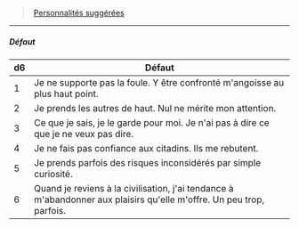 ﻿---
!PersonalityDefectItem
Table: >+
  |d6|Défaut|

  |---|---|

  |1|Je ne supporte pas la foule. Y être confronté <!--br-->m'angoisse au plus haut point.|

  |2|Je prends les autres de haut. Nul ne mérite mon <!--br-->attention.|

  |3|Ce que je sais, je le garde pour moi. Je n'ai pas à <!--br-->dire ce que je ne veux pas dire.|

  |4|Je ne fais pas confiance aux citadins. Ils me <!--br-->rebutent.|

  |5|Je prends parfois des risques inconsidérés par <!--br-->simple curiosité.|

  |6|Quand je reviens à la civilisation, j'ai tendance <!--br-->à m'abandonner aux plaisirs qu'elle m'offre. Un <!--br-->peu trop, parfois.|

Id: background_solitaire_hd.md#défaut
ParentLink: background_solitaire_hd.md#personnalités-suggérées
Name: Défaut
ParentName: Personnalités suggérées
NameLevel: 5
Attributes: {}
AttributesDictionary: >+
  {}

---
> [Personnalités suggérées](hd_background_solitaire_personnalites_suggerees.md)

---

##### Défaut

|d6|Défaut|
|---|---|
|1|Je ne supporte pas la foule. Y être confronté m'angoisse au plus haut point.|
|2|Je prends les autres de haut. Nul ne mérite mon attention.|
|3|Ce que je sais, je le garde pour moi. Je n'ai pas à dire ce que je ne veux pas dire.|
|4|Je ne fais pas confiance aux citadins. Ils me rebutent.|
|5|Je prends parfois des risques inconsidérés par simple curiosité.|
|6|Quand je reviens à la civilisation, j'ai tendance à m'abandonner aux plaisirs qu'elle m'offre. Un peu trop, parfois.|

